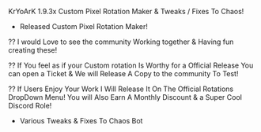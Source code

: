 KrYoArK 1.9.3x Custom Pixel Rotation Maker & Tweaks / Fixes To Chaos!

+ Released Custom Pixel Rotation Maker!


?? I would Love to see the community Working together & Having fun creating these!

?? If You feel as if your Custom rotation Is Worthy for a Official Release You can open a Ticket & We will Release A Copy to the community To Test!

?? If Users Enjoy Your Work I Will Release It On The Official Rotations DropDown Menu! You will Also Earn A Monthly Discount & a Super Cool Discord Role!

+ Various Tweaks & Fixes To Chaos Bot